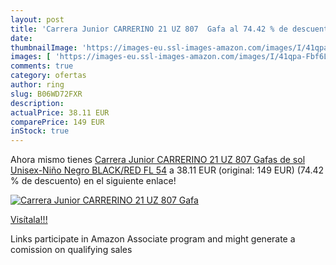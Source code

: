 ```yaml
---
layout: post
title: 'Carrera Junior CARRERINO 21 UZ 807  Gafa al 74.42 % de descuento'
date: 
thumbnailImage: 'https://images-eu.ssl-images-amazon.com/images/I/41qpa-Fbf6L._SL200_.jpg'
images: [ 'https://images-eu.ssl-images-amazon.com/images/I/41qpa-Fbf6L._SL200_.jpg' ]
comments: true
category: ofertas
author: ring
slug: B06WD72FXR
description:
actualPrice: 38.11 EUR
comparePrice: 149 EUR
inStock: true
---
```


Ahora mismo tienes [Carrera Junior CARRERINO 21 UZ 807  Gafas de sol Unisex-Niño  Negro  BLACK/RED FL  54](https://www.amazon.es/dp/B06WD72FXR/?tag=tolees-21) a 38.11 EUR (original: 149 EUR) (74.42 %  de descuento) en el siguiente enlace!

[![Carrera Junior CARRERINO 21 UZ 807  Gafa](https://images-eu.ssl-images-amazon.com/images/I/41qpa-Fbf6L._SL200_.jpg)](https://www.amazon.es/dp/B06WD72FXR/?tag=tolees-21)

[Visítala!!!](https://www.amazon.es/dp/B06WD72FXR/?tag=tolees-21)

Links participate in Amazon Associate program and might generate a comission on qualifying sales

